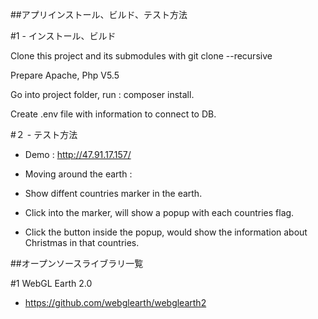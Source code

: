 ##アプリインストール、ビルド、テスト方法

#1 - インストール、ビルド

Clone this project and its submodules with git clone --recursive

Prepare Apache, Php V5.5  

Go into project folder, run :  composer install.

Create .env file with information to connect to DB. 

#２ - テスト方法
  - Demo : http://47.91.17.157/

  - Moving around the earth : 
  + Show diffent countries marker in the earth.
  
  + Click into the marker, will show a popup with each countries flag.
  
  + Click the button inside the popup, would show the information about Christmas in that countries.
  
  

##オープンソースライブラリ一覧


#1 WebGL Earth 2.0
+ https://github.com/webglearth/webglearth2



